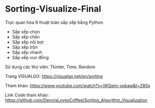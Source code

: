 # Sorting-Visualize-Final
Trực quan hóa 6 thuật toán sắp xếp bằng Python
- Sắp xếp chọn
- Sắp xếp chèn
- Sắp xếp nổi bọt
- Sắp xếp trộn
- Sắp xếp nhanh
- Sắp xếp vun đống

Sử dụng các thư viện: Tkinter, Time, Random

Trang VISUALGO: https://visualgo.net/en/sorting

Tham khảo: https://www.youtube.com/watch?v=iWQqm-vpbaw&t=280s

Link Code tham khảo: https://github.com/DennisLovesCoffee/Sorting_Algorithm_Visualization
